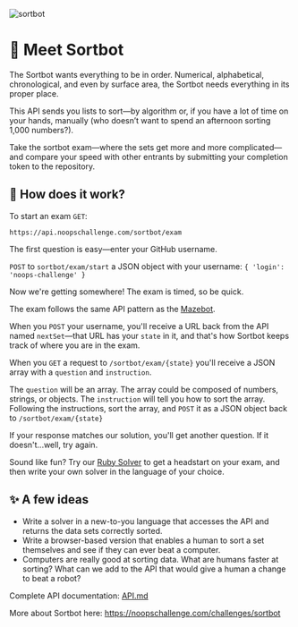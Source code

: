 ![sortbot](https://user-images.githubusercontent.com/212941/60106744-95d1a880-971a-11e9-893c-886e0a1ec592.png)

# 👋 Meet Sortbot

The Sortbot wants everything to be in order. Numerical, alphabetical, chronological, and even by surface area, the Sortbot needs everything in its proper place.

This API sends you lists to sort—by algorithm or, if you have a lot of time on your hands, manually (who doesn’t want to spend an afternoon sorting 1,000 numbers?).

Take the sortbot exam—where the sets get more and more complicated—and compare your speed with other entrants by submitting your completion token to the repository.

## 📖 How does it work?

To start an exam `GET`:

`https://api.noopschallenge.com/sortbot/exam`

The first question is easy—enter your GitHub username.

`POST` to `sortbot/exam/start` a JSON object with your username: `{ 'login': 'noops-challenge' }`

Now we're getting somewhere! The exam is timed, so be quick.

The exam follows the same API pattern as the [Mazebot](https://github.com/noops-challenge/mazebot).

When you `POST` your username, you'll receive a URL back from the API named `nextSet`—that URL has your `state` in it, and that's how Sortbot keeps track of where you are in the exam.

When you `GET` a request to `/sortbot/exam/{state}` you'll receive a JSON array with a `question` and `instruction`.

The `question` will be an array. The array could be composed of numbers, strings, or objects. The `instruction` will tell you how to sort the array. Following the instructions, sort the array, and `POST` it as a JSON object back to `/sortbot/exam/{state}`

If your response matches our solution, you'll get another question. If it doesn't...well, try again.

Sound like fun? Try our [Ruby Solver](./starters/sortbot.rb) to get a headstart on your exam, and then write your own solver in the language of your choice.

## ✨ A few ideas
- Write a solver in a new-to-you language that accesses the API and returns the data sets correctly sorted.
- Write a browser-based version that enables a human to sort a set themselves and see if they can ever beat a computer.
- Computers are really good at sorting data. What are humans faster at sorting? What can we add to the API that would give a human a change to beat a robot?

Complete API documentation: [API.md](./API.md)

More about Sortbot here: https://noopschallenge.com/challenges/sortbot
